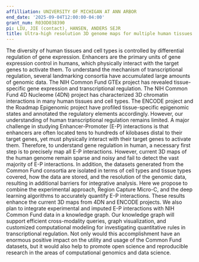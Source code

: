 ```yaml
---
affilliation: UNIVERSITY OF MICHIGAN AT ANN ARBOR
end_date: '2025-09-04T12:00:00-04:00'
grant_num: R03OD038390
pi: LIU, JIE (contact), HANSEN, ANDERS SEJR
title: Ultra-high resolution 3D genome maps for multiple human tissues
---
```

The diversity of human tissues and cell types is controlled by differential regulation of gene expression. Enhancers are the primary units of gene expression control in humans, which physically interact with the target genes to activate them. To understand the mechanism of transcriptional regulation, several landmarking consortia have accumulated large amounts of genomic data. The NIH Common Fund GTEx project has revealed tissue- specific gene expression and transcriptional regulation. The NIH Common Fund 4D Nucleome (4DN) project has characterized 3D chromatin interactions in many human tissues and cell types. The ENCODE project and the Roadmap Epigenomic project have profiled tissue-specific epigenomic states and annotated the regulatory elements accordingly. However, our understanding of human transcriptional regulation remains limited. A major challenge in studying Enhancer-Promoter (E-P) interactions is that enhancers are often located tens to hundreds of kilobases distal to their target genes, yet must physically interact with their target genes to activate them. Therefore, to understand gene regulation in human, a necessary first step is to precisely map all E-P interactions. However, current 3D maps of the human genome remain sparse and noisy and fail to detect the vast majority of E-P interactions. In addition, the datasets generated from the Common Fund consortia are isolated in terms of cell types and tissue types covered, how the data are stored, and the resolution of the genomic data, resulting in additional barriers for integrative analysis. Here we propose to combine the experimental approach, Region Capture Micro-C, and the deep learning algorithms to accurately quantify E-P interactions. These results enhance the current 3D maps from 4DN and ENCODE projects. We also plan to integrate experimental and imputed E-P interactions with NIH Common Fund data in a knowledge graph. Our knowledge graph will support efficient cross-modality queries, graph visualization, and customized computational modeling for investigating quantitative rules in transcriptional regulation. Not only would this accomplishment have an enormous positive impact on the utility and usage of the Common Fund datasets, but it would also help to promote open science and reproducible research in the areas of computational genomics and data science.